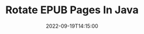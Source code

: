 ---
############################# Static ############################
layout: "auto-gen-merger"
date: 2022-09-19T14:15:00
draft: false
otherformats: pdf xps tex

############################# Head ############################
head_title: "Rotate EPUB Pages in Java – Rotate at 90, 180, 270 Angle"
head_description: "Rotate specific or all document pages of a EPUB file at 90, 180, 270 rotation angle using documents merger API."

############################# Header ############################
title: "Rotate EPUB Pages In Java"
description: "Rotate EPUB Pages with a few lines of Java code."
bg_image: "https://cms.admin.containerize.com/templates/aspose/App_Themes/V3/images/bg/header1.png"
bg_overlay: false
button:
    enable: true
    icon: "fas fa-arrow-down"
    label: "Download Free Trial"
    link: "https://downloads.groupdocs.com/merger/java"

############################# SubMenu ############################
submenu:
    enable: true

    left:
        img_alt: "GroupDocs.Merger for Java"
        image: "https://cms.admin.containerize.com/templates/groupdocs/images/product-logos/90x90-noborder/groupdocs-merger-java.png"
        product: "GroupDocs.Merger"
        platform: "Java"

    middle:
        button:

            # button loop
            - link: "https://apireference.groupdocs.com/merger/java"
              text: "API Reference"

            # button loop
            - link: "https://github.com/groupdocs-merger"
              text: "Code Examples"

            # button loop
            - link: "https://products.groupdocs.app/merger/family"
              text: "Live Demos"

            # button loop
            - link: "https://purchase.groupdocs.com/pricing/merger/java"
              text: "Pricing"

    right:
        link_download: "https://downloads.groupdocs.com/merger"
        link_learn: "https://docs.groupdocs.com/merger/java"
        link_buy: "https://purchase.groupdocs.com"

############################# About ############################
about:
    enable: true
    title: "About GroupDocs.Merger for Java API"
    content: |
        [GroupDocs.Merger for Java](/merger/java/) offers a simple solution to safely merge & split between a wide range of document formats including PDF, Microsoft Office (Word, Excel, PowerPoint, OneNote), OpenDocument, HTML, images and many others within Java applications. By adding just a few lines of the code, perform several document operations such as move, remove, rotate, swap, extract or change the orientation of pages within the documents. The documents merging API also supports previewing document pages as an image to analyse the document structure, formatting and content on the page.
        
        GroupDocs.Merger API is a right choice for corporate solutions which needs file page rotation features. These APIs are well supported on all major operating systems and platforms including J2SE 7.0 (1.7), J2SE 8.0 (1.8), Java 10.

############################# Steps ############################
steps:
    enable: true
    title_left: "Rotate EPUB File Pages in Java"
    content_left: |
        [GroupDocs.Merger for Java](/merger/java/) makes it easy for Java developers to rotate some specific or all pages within a EPUB file at 90, 180 or 270 rotation angle by implementing a few easy steps.
        
        * Initialize **RotateOptions** with desired rotation angle and page numbers.
        * Create new instance of **Merger** and pass source document path as a constructor parameter.
        * Call **rotatePages** and pass **RotateOptions** object.
        * Call **save** and specify the file path to save the resultant document.

    title_right: "System Requirements"
    content_right: |
        GroupDocs.Merger for Java APIs are supported on all major platforms and operating systems. Before executing the code below, please make sure that you have the following prerequisites installed on your system.

        * Operating Systems: Microsoft Windows, Linux, MacOS
        * Development Environments: NetBeans, IntelliJ IDEA, Eclipse
        * Frameworks: J2SE 7.0 (1.7), J2SE 8.0 (1.8), Java 10
        * Download the latest version of GroupDocs.Merger for Java from [Maven](https://repository.groupdocs.com/webapp/#/artifacts/browse/tree/General/repo/com/groupdocs/groupdocs-merger)
         
    code: |
     {{% merger/additional-styles %}}
     {{< merger/code-merger title="How to rotate EPUB file pages using Java example code">}}

        ```java    
        // Rotate EPUB file pages using GroupDocs.Merger API
        // Initialize RotateOptions class to specify rotation angle and page numbers to rotate
        RotateOptions rotateOptions = new RotateOptions(RotateMode.Rotate180, new int[] { 2, 3 });

        // Instantiate Merger with input EPUB document
        Merger merger = new Merger("input.epub");

        // Call rotatePages method and pass RotateOptions object to it
        merger.rotatePages(rotateOptions);
    
        // Call save method and pass desired file path to save the output document
        merger.save("output.epub");
        ```
     {{< /merger/code-merger >}}

############################# Demos ############################
demos:
    enable: true
    title: "Live Demos - Rotate EPUB File Pages Online"
    content: |
       Rotate EPUB file pages right now by visiting [GroupDocs.Merger Live Demos](https://products.groupdocs.app/splitter/rotate-pages/epub) website.
       The live demo has the following benefits.
        
############################# About Formats ############################
about_formats:
    enable: true

############################# More Formats ############################
more_formats:
    enable: true
    title: "Rotate Pages of Other Document Formats"
    content: |
        Java documents merger & split API for file formats and images. Rotate some of the popular file formats as stated below.

############################# Back to top ###############################
back_to_top:
    enable: true
---